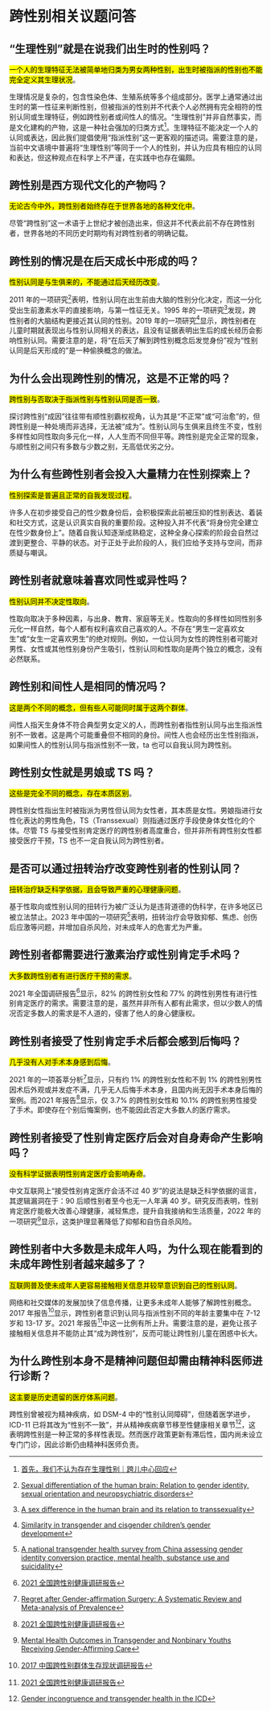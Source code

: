 # 跨性别相关议题问答

## “生理性别”就是在说我们出生时的性别吗？

<mark>一个人的生理特征无法被简单地归类为男女两种性别，出生时被指派的性别也不能完全定义其生理状况</mark>。

生理情况是复杂的，包含性染色体、生殖系统等多个组成部分。医学上通常通过出生时的第一性征来判断性别，但被指派的性别并不代表个人必然拥有完全相符的性别认同或生理特征，例如跨性别者或间性人的情况。“生理性别”并非自然事实，而是文化建构的产物，这是一种社会强加的归类方式[^1]。生理特征不能决定一个人的认同或表达，因此我们提倡使用“指派性别”这一更客观的描述词。需要注意的是，当前中文语境中普遍将“生理性别”等同于一个人的性别，并认为应具有相应的认同和表达，但这种观点在科学上不严谨，在实践中也存在偏颇。

[^1]: [首先，我们不认为存在生理性别｜跨儿中心回应](https://www.douban.com/note/714723666/)

## 跨性别是西方现代文化的产物吗？

<mark>无论古今中外，跨性别者始终存在于世界各地的各种文化中</mark>。

尽管“跨性别”这一术语于上世纪才被创造出来，但这并不代表此前不存在跨性别者，世界各地的不同历史时期均有对跨性别者的明确记载。

## 跨性别的情况是在后天成长中形成的吗？

<mark>性别认同是与生俱来的，不能通过后天经历改变</mark>。

2011 年的一项研究[^2]表明，性别认同在出生前由大脑的性别分化决定，而这一分化受出生前激素水平的直接影响，与第一性征无关。1995 年的一项研究[^3]发现，跨性别者的大脑结构更接近其认同的性别。2019 年的一项研究[^4]显示，跨性别者在儿童时期就表现出与性别认同相关的表达，且没有证据表明出生后的成长经历会影响性别认同。需要注意的是，将“在后天了解到跨性别概念后发觉身份”视为“性别认同是后天形成的”是一种偷换概念的做法。

[^2]: [Sexual differentiation of the human brain: Relation to gender identity, sexual orientation and neuropsychiatric disorders](https://doi.org/10.1016/j.yfrne.2011.02.007)
[^3]: [A sex difference in the human brain and its relation to transsexuality](https://doi.org/10.1038/378068a0)
[^4]: [Similarity in transgender and cisgender children’s gender development](https://doi.org/10.1073/pnas.1909367116)

## 为什么会出现跨性别的情况，这是不正常的吗？

<mark>跨性别与否取决于指派性别与性别认同是否一致</mark>。

探讨跨性别“成因”往往带有顺性别霸权视角，认为其是“不正常”或“可治愈”的，但跨性别是一种处境而非选择，无法被“成为”。性别认同与生俱来且终生不变，性别多样性如同性取向多元化一样，人人生而不同但平等。跨性别是完全正常的现象，与顺性别之间只有多数与少数之别，无高低优劣之分。

## 为什么有些跨性别者会投入大量精力在性别探索上？

<mark>性别探索是普遍且正常的自我发现过程</mark>。

许多人在初步接受自己的性少数身份后，会积极探索此前被压抑的性别表达、着装和社交方式，这是认识真实自我的重要阶段。这种投入并不代表“将身份完全建立在性少数身份上”。随着自我认知逐渐成熟稳定，这种全身心探索的阶段会自然过渡到更整合、平静的状态。对于正处于此阶段的人，我们应给予支持与空间，而非质疑与嘲讽。

## 跨性别者就意味着喜欢同性或异性吗？

<mark>性别认同并不决定性取向</mark>。

性取向取决于多种因素，与出身、教育、家庭等无关。性取向的多样性如同性别多元化一样自然，每个人都有权利喜欢自己喜欢的人。不存在“男生一定喜欢女生”或“女生一定喜欢男生”的绝对规则。例如，一位认同为女性的跨性别者可能对男性、女性或其他性别身份产生吸引，性别认同和性取向是两个独立的概念，没有必然联系。

## 跨性别和间性人是相同的情况吗？

<mark>这是两个不同的概念，但有些人可能同时属于这两个群体</mark>。

间性人指天生身体不符合典型男女定义的人，而跨性别者指性别认同与出生指派性别不一致者。这是两个可能重叠但不相同的身份。间性人也会经历出生性别指派，如果间性人的性别认同与指派性别不一致，ta 也可以自我认同为跨性别。

## 跨性别女性就是男娘或 TS 吗？

<mark>这些是完全不同的概念，存在本质区别</mark>。

跨性别女性指出生时被指派为男性但认同为女性者，其本质是女性。男娘指进行女性化表达的男性角色，TS（Transsexual）则指通过医疗手段使身体女性化的个体。尽管 TS 与接受性别肯定医疗的跨性别者高度重合，但并非所有跨性别女性都接受医疗干预，TS 也不一定自我认同为跨性别者。

## 是否可以通过扭转治疗改变跨性别者的性别认同？

<mark>扭转治疗缺乏科学依据，且会导致严重的心理健康问题</mark>。

基于性取向或性别认同的扭转行为被广泛认为是违背道德的伪科学，在许多地区已被立法禁止。2023 年中国的一项研究[^5]表明，扭转治疗会导致抑郁、焦虑、创伤后应激等问题，并增加自杀风险，对未成年人的危害尤为严重。

[^5]: [A national transgender health survey from China assessing gender identity conversion practice, mental health, substance use and suicidality](https://doi.org/10.1038/s44220-023-00041-z)

## 跨性别者都需要进行激素治疗或性别肯定手术吗？

<mark>大多数跨性别者有进行医疗干预的需求</mark>。

2021 年全国调研报告[^7]显示，82% 的跨性别女性和 77% 的跨性别男性有进行性别肯定医疗的需求。需要注意的是，虽然并非所有人都有此需求，但以少数人的情况否定多数人的需求是不人道的，侵害了他人的身心健康权。

## 跨性别者接受了性别肯定手术后都会感到后悔吗？

<mark>几乎没有人对手术本身感到后悔</mark>。

2021 年的一项荟萃分析[^8]显示，只有约 1% 的跨性别女性和不到 1% 的跨性别男性因术后外观或并发症不满，几乎无人后悔手术本身，且国内尚无因手术本身后悔的案例。而2021 年报告[^7]显示，仅 3.7% 的跨性别女性和 10.1% 的跨性别男性接受了手术。即使存在个别后悔案例，也不能因此否定大多数人的医疗需求。

[^8]: [Regret after Gender-affirmation Surgery: A Systematic Review and Meta-analysis of Prevalence](https://doi.org/10.1097/GOX.0000000000003477)

## 跨性别者接受了性别肯定医疗后会对自身寿命产生影响吗？

<mark>没有科学证据表明性别肯定医疗会影响寿命</mark>。

中文互联网上“接受性别肯定医疗会活不过 40 岁”的说法是缺乏科学依据的谣言，其逻辑漏洞在于：90 后顺性别者至今也无一人年满 40 岁。研究反而表明，性别肯定医疗能极大改善心理健康，减轻焦虑，提升自我接纳和生活质量，2022 年的一项研究[^9]显示，这类护理显著降低了抑郁和自伤自杀风险。

[^9]: [Mental Health Outcomes in Transgender and Nonbinary Youths Receiving Gender-Affirming Care](https://doi.org/10.1001/jamanetworkopen.2022.0978)

## 跨性别者中大多数是未成年人吗，为什么现在能看到的未成年跨性别者越来越多了？

<mark>互联网普及使未成年人更容易接触相关信息并较早意识到自己的性别认同</mark>。

网络和社交媒体的发展加快了信息传播，让更多未成年人能够了解跨性别概念。2017 年报告[^6]显示，跨性别者意识到认同与指派性别不同的年龄主要集中在 7-12 岁和 13-17 岁。2021 年报告[^7]中这一比例有所上升。需要注意的是，避免让孩子接触相关信息并不能防止其“成为跨性别”，反而可能让跨性别儿童在困惑中长大。

[^6]: [2017 中国跨性别群体生存现状调研报告](https://file.aboutrans.info/2017中国跨性别群体生存现状调研报告——跨性别者与非性别常规者.pdf)
[^7]: [2021 全国跨性别健康调研报告](https://file.aboutrans.info/2021全国跨性别健康调研报告（勘误版）.pdf)

## 为什么跨性别本身不是精神问题但却需由精神科医师进行诊断？

<mark>这主要是历史遗留的医疗体系问题</mark>。

跨性别曾被视为精神疾病，如 DSM-4 中的“性别认同障碍”，但随着医学进步，ICD-11 已将其改为“性别不一致”，并从精神疾病章节移至性健康相关章节[^10]，这表明跨性别是一种正常的多样性表现。然而医疗政策更新有滞后性，国内尚未设立专门门诊，因此诊断仍由精神科医师负责。

[^10]: [Gender incongruence and transgender health in the ICD](https://www.who.int/standards/classifications/frequently-asked-questions/gender-incongruence-and-transgender-health-in-the-icd)
